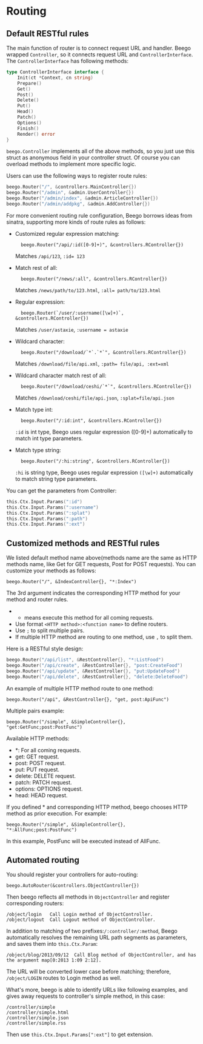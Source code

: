 # Routing

## Default RESTful rules

The main function of router is to connect request URL and handler. Beego wrapped `Controller`, so it connects request URL and `ControllerInterface`. The `ControllerInterface` has following methods:

```go
type ControllerInterface interface {
	Init(ct *Context, cn string)
	Prepare()
	Get()
	Post()
	Delete()
	Put()
	Head()
	Patch()
	Options()
	Finish()
	Render() error
}
```

`beego.Controller` implements all of the above methods, so you just use this struct as anonymous field in your controller struct. Of course you can overload methods to implement more specific logic.

Users can use the following ways to register route rules:

```go
beego.Router("/", &controllers.MainController{})
beego.Router("/admin", &admin.UserController{})
beego.Router("/admin/index", &admin.ArticleController{})
beego.Router("/admin/addpkg", &admin.AddController{})
```

For more convenient routing rule configuration, Beego borrows ideas from sinatra, supporting more kinds of route rules as follows:

- Customized regular expression matching:

		beego.Router("/api/:id([0-9]+)", &controllers.RController{})

  Matches `/api/123`, `:id= 123`

- Match rest of all:

		beego.Router("/news/:all", &controllers.RController{})

  Matches `/news/path/to/123.html`,  `:all= path/to/123.html`

- Regular expression:

		beego.Router(`/user/:username([\w]+)`, &controllers.RController{})

  Matches `/user/astaxie`,  `:username = astaxie`

- Wildcard character:

		beego.Router("/download/`*`.`*`", &controllers.RController{})

  Matches `/download/file/api.xml`,  `:path= file/api, :ext=xml`

- Wildcard character match rest of all:

		beego.Router("/download/ceshi/`*`", &controllers.RController{})

  Matches `/download/ceshi/file/api.json`, `:splat=file/api.json`

- Match type int:

		beego.Router("/:id:int", &controllers.RController{})

  `:id` is int type, Beego uses regular expression ([0-9]+) automatically to match int type parameters.

- Match type string:

		beego.Router("/:hi:string", &controllers.RController{})

  `:hi` is string type, Beego uses regular expression `([\w]+)` automatically to match string type parameters.


You can get the parameters from Controller:

```go
this.Ctx.Input.Params(":id")
this.Ctx.Input.Params(":username")
this.Ctx.Input.Params(":splat")
this.Ctx.Input.Params(":path")
this.Ctx.Input.Params(":ext")
```

## Customized methods and RESTful rules

We listed default method name above(methods name are the same as HTTP methods name, like Get for GET requests, Post for POST requests). You can customize your methods as follows:

	beego.Router("/", &IndexController{}, "*:Index")

The 3rd argument indicates the corresponding HTTP method for your method and router rules.

- * means execute this method for all coming requests.
- Use format `<HTTP method>:<function name>` to define routers.
- Use `;` to split multiple pairs.
- If multiple HTTP method are routing to one method, use `,` to split them.

Here is a RESTful style design:

```go
beego.Router("/api/list", &RestController{}, "*:ListFood")
beego.Router("/api/create", &RestController{}, "post:CreateFood")
beego.Router("/api/update", &RestController{}, "put:UpdateFood")
beego.Router("/api/delete", &RestController{}, "delete:DeleteFood")
```

An example of multiple HTTP method route to one method:

	beego.Router("/api", &RestController{}, "get, post:ApiFunc")

Multiple pairs example:

	beego.Router("/simple", &SimpleController{}, "get:GetFunc;post:PostFunc")

Available HTTP methods:

- *: For all coming requests.
- get: GET request.
- post: POST request.
- put: PUT request.
- delete: DELETE request.
- patch: PATCH request.
- options: OPTIONS request.
- head: HEAD request.

If you defined * and corresponding HTTP method, beego chooses HTTP method as prior execution. For example:

	beego.Router("/simple", &SimpleController{}, "*:AllFunc;post:PostFunc")

In this example, PostFunc will be executed instead of AllFunc.

## Automated routing

You should register your controllers for auto-routing:

	beego.AutoRouter(&controllers.ObjectController{})

Then beego reflects all methods in `ObjectController` and register corresponding routers:

	/object/login   Call Login method of ObjectController.
	/object/logout  Call Logout method of ObjectController.

In addition to matching of two prefixes:`/:controller/:method`, Beego automatically resolves the remaining URL path segments as parameters, and saves them into `this.Ctx.Param`:

	/object/blog/2013/09/12  Call Blog method of ObjectController, and has the argument map[0:2013 1:09 2:12].

The URL will be converted lower case before matching; therefore, `/object/LOGIN` routes to Login method as well.

What's more, beego is able to identify URLs like following examples, and gives away requests to controller's simple method, in this case:

	/controller/simple
	/controller/simple.html
	/controller/simple.json
	/controller/simple.rss

Then use `this.Ctx.Input.Params[":ext"]` to get extension.
